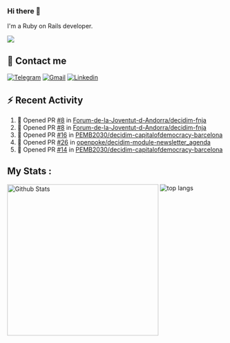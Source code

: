 ### Hi there 👋

I'm a Ruby on Rails developer.

<img src="https://komarev.com/ghpvc/?username=antopalidi&color=blueviolet">

## 📩 Contact me 
[![Telegram](https://img.shields.io/badge/Telegram-2CA5E0?style=for-the-badge&logo=telegram&logoColor=white)](https://t.me/anna_top)
[![Gmail](https://img.shields.io/badge/email-D14836?style=for-the-badge&logo=gmail&logoColor=white)](mailto:topalidisanna@gmail.com)
[![Linkedin](https://img.shields.io/badge/LinkedIn-0077B5?style=for-the-badge&logo=linkedin&logoColor=white)](https://www.linkedin.com/in/topalidi/)
<!-- [![Codewars](https://img.shields.io/badge/Codewars-B1361E?style=for-the-badge&logo=Codewars&logoColor=white)](https://www.codewars.com/users/antopalidi) -->

## :zap: Recent Activity

<!--START_SECTION:activity-->
1. 💪 Opened PR [#8](https://github.com/Forum-de-la-Joventut-d-Andorra/decidim-fnja/pull/8) in [Forum-de-la-Joventut-d-Andorra/decidim-fnja](https://github.com/Forum-de-la-Joventut-d-Andorra/decidim-fnja)
2. 💪 Opened PR [#8](https://github.com/Forum-de-la-Joventut-d-Andorra/decidim-fnja/pull/8) in [Forum-de-la-Joventut-d-Andorra/decidim-fnja](https://github.com/Forum-de-la-Joventut-d-Andorra/decidim-fnja)
3. 💪 Opened PR [#16](https://github.com/PEMB2030/decidim-capitalofdemocracy-barcelona/pull/16) in [PEMB2030/decidim-capitalofdemocracy-barcelona](https://github.com/PEMB2030/decidim-capitalofdemocracy-barcelona)
4. 💪 Opened PR [#26](https://github.com/openpoke/decidim-module-newsletter_agenda/pull/26) in [openpoke/decidim-module-newsletter_agenda](https://github.com/openpoke/decidim-module-newsletter_agenda)
5. 💪 Opened PR [#14](https://github.com/PEMB2030/decidim-capitalofdemocracy-barcelona/pull/14) in [PEMB2030/decidim-capitalofdemocracy-barcelona](https://github.com/PEMB2030/decidim-capitalofdemocracy-barcelona)
<!--END_SECTION:activity-->

## My Stats :
<!--
<img alt="activity" src="https://streak-stats.demolab.com?user=antopalidi" />
-->
<div>
<img align="top" width="350px" alt="Github Stats" src="https://github-readme-stats-1-brown.vercel.app/api?username=antopalidi&count_private=true&show_icons=true&hide_border=true" />
<img align="top" alt="top langs" src="https://github-readme-stats-1-brown.vercel.app/api/top-langs/?username=antopalidi&layout=compact" />
 </div>
<!--
#### [My CV](https://antopalidi.github.io/my_cv/)
-->

<!--
**antopalidi/antopalidi** is a ✨ _special_ ✨ repository because its `README.md` (this file) appears on your GitHub profile.
-->
